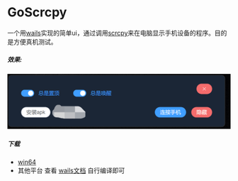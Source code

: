 # GoScrcpy
一个用[wails](https://github.com/wailsapp/wails)实现的简单ui，通过调用[scrcpy](https://github.com/Genymobile/scrcpy)来在电脑显示手机设备的程序。目的是方便真机测试。

##### 效果: 
![图片](./image/view.png)

##### 下载
* [win64](./image/goscrcpy.zip)
* 其他平台 查看 [wails文档](https://wails.io/zh-Hans/) 自行编译即可